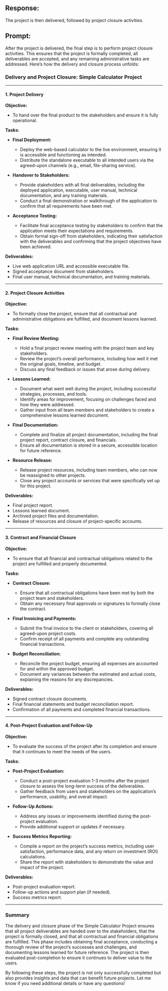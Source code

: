 ## Response:
The project is then delivered, followed by project closure activities.

## Prompt:
After the project is delivered, the final step is to perform project closure activities. This ensures that the project is formally completed, all deliverables are accepted, and any remaining administrative tasks are addressed. Here’s how the delivery and closure process unfolds:

### **Delivery and Project Closure: Simple Calculator Project**

---

#### **1\. Project Delivery**

**Objective:**

* To hand over the final product to the stakeholders and ensure it is fully operational.

**Tasks:**

* **Final Deployment:**

  * Deploy the web-based calculator to the live environment, ensuring it is accessible and functioning as intended.
  * Distribute the standalone executable to all intended users via the agreed-upon channels (e.g., email, file-sharing service).
* **Handover to Stakeholders:**

  * Provide stakeholders with all final deliverables, including the deployed application, executable, user manual, technical documentation, and any training materials.
  * Conduct a final demonstration or walkthrough of the application to confirm that all requirements have been met.
* **Acceptance Testing:**

  * Facilitate final acceptance testing by stakeholders to confirm that the application meets their expectations and requirements.
  * Obtain formal sign-off from stakeholders, indicating their satisfaction with the deliverables and confirming that the project objectives have been achieved.

**Deliverables:**

* Live web application URL and accessible executable file.
* Signed acceptance document from stakeholders.
* Final user manual, technical documentation, and training materials.

---

#### **2\. Project Closure Activities**

**Objective:**

* To formally close the project, ensure that all contractual and administrative obligations are fulfilled, and document lessons learned.

**Tasks:**

* **Final Review Meeting:**

  * Hold a final project review meeting with the project team and key stakeholders.
  * Review the project’s overall performance, including how well it met the original goals, timeline, and budget.
  * Discuss any final feedback or issues that arose during delivery.
* **Lessons Learned:**

  * Document what went well during the project, including successful strategies, processes, and tools.
  * Identify areas for improvement, focusing on challenges faced and how they were addressed.
  * Gather input from all team members and stakeholders to create a comprehensive lessons learned document.
* **Final Documentation:**

  * Complete and finalize all project documentation, including the final project report, contract closure, and financials.
  * Ensure all documentation is stored in a secure, accessible location for future reference.
* **Resource Release:**

  * Release project resources, including team members, who can now be reassigned to other projects.
  * Close any project accounts or services that were specifically set up for this project.

**Deliverables:**

* Final project report.
* Lessons learned document.
* Archived project files and documentation.
* Release of resources and closure of project-specific accounts.

---

#### **3\. Contract and Financial Closure**

**Objective:**

* To ensure that all financial and contractual obligations related to the project are fulfilled and properly documented.

**Tasks:**

* **Contract Closure:**

  * Ensure that all contractual obligations have been met by both the project team and stakeholders.
  * Obtain any necessary final approvals or signatures to formally close the contract.
* **Final Invoicing and Payments:**

  * Submit the final invoice to the client or stakeholders, covering all agreed-upon project costs.
  * Confirm receipt of all payments and complete any outstanding financial transactions.
* **Budget Reconciliation:**

  * Reconcile the project budget, ensuring all expenses are accounted for and within the approved budget.
  * Document any variances between the estimated and actual costs, explaining the reasons for any discrepancies.

**Deliverables:**

* Signed contract closure documents.
* Final financial statements and budget reconciliation report.
* Confirmation of all payments and completed financial transactions.

---

#### **4\. Post-Project Evaluation and Follow-Up**

**Objective:**

* To evaluate the success of the project after its completion and ensure that it continues to meet the needs of the users.

**Tasks:**

* **Post-Project Evaluation:**

  * Conduct a post-project evaluation 1-3 months after the project closure to assess the long-term success of the deliverables.
  * Gather feedback from users and stakeholders on the application’s performance, usability, and overall impact.
* **Follow-Up Actions:**

  * Address any issues or improvements identified during the post-project evaluation.
  * Provide additional support or updates if necessary.
* **Success Metrics Reporting:**

  * Compile a report on the project’s success metrics, including user satisfaction, performance data, and any return on investment (ROI) calculations.
  * Share the report with stakeholders to demonstrate the value and impact of the project.

**Deliverables:**

* Post-project evaluation report.
* Follow-up actions and support plan (if needed).
* Success metrics report.

---

### **Summary**

The delivery and closure phase of the Simple Calculator Project ensures that all project deliverables are handed over to the stakeholders, that the project is formally closed, and that all contractual and financial obligations are fulfilled. This phase includes obtaining final acceptance, conducting a thorough review of the project’s successes and challenges, and documenting lessons learned for future reference. The project is then evaluated post-completion to ensure it continues to deliver value to the users.

By following these steps, the project is not only successfully completed but also provides insights and data that can benefit future projects. Let me know if you need additional details or have any questions!
